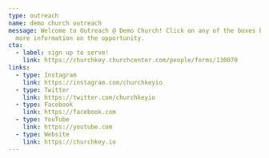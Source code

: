 ```yaml
---
type: outreach
name: demo church outreach
message: Welcome to Outreach @ Demo Church! Click on any of the boxes below for
  more information on the opportunity.
cta:
  - label: sign up to serve!
    link: https://churchkey.churchcenter.com/people/forms/130070
links:
  - type: Instagram
    link: https://instagram.com/churchkeyio
  - type: Twitter
    link: https://twitter.com/churchkeyio
  - type: Facebook
    link: https://facebook.com
  - type: YouTube
    link: https://youtube.com
  - type: Website
    link: https://churchkey.io
---
```

